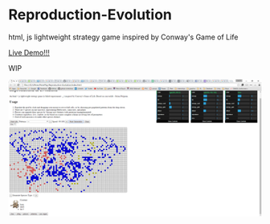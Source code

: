 # Reproduction-Evolution
html, js lightweight strategy game inspired by Conway's Game of Life

[Live Demo!!!](http://shrekshao.github.io/Reproduction-Evolution/)

WIP

![](img/screenshot.png)